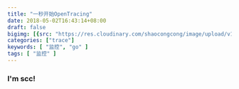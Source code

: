 ```yaml
---
title: "一秒开始OpenTracing"
date: 2018-05-02T16:43:14+08:00
draft: false
bigimg: [{src: "https://res.cloudinary.com/shaocongcong/image/upload/v1525252394/blog/trace/opentracing/tracing_kenan.jpg", desc: "tracing"}]
categories: ["trace"]
keywords: [ "监控", "go" ]
tags: [ "监控" ]
---
```


### I'm scc! 